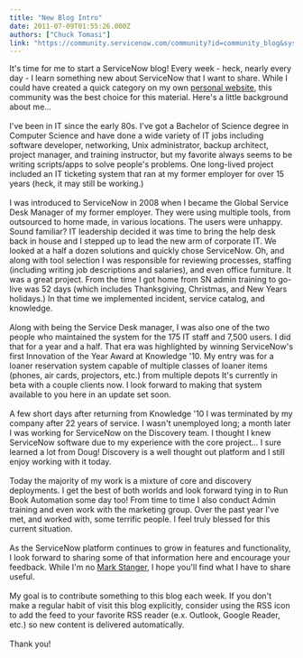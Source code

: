 ```yaml
---
title: "New Blog Intro"
date: 2011-07-09T01:55:26.000Z
authors: ["Chuck Tomasi"]
link: "https://community.servicenow.com/community?id=community_blog&sys_id=1f7ce2e1dbd0dbc01dcaf3231f961993"
---
```

<p>It's time for me to start a ServiceNow blog! Every week - heck, nearly every day - I learn something new about ServiceNow that I want to share. While I could have created a quick category on my own <a title="w.chucktomasi.com" href="http://www.chucktomasi.com" target="_blank">personal website</a>, this community was the best choice for this material. Here's a little background about me...<br /><br />I've been in IT since the early 80s. I've got a Bachelor of Science degree in Computer Science and have done a wide variety of IT jobs including software developer, networking, Unix administrator, backup architect, project manager, and training instructor, but my favorite always seems to be writing scripts/apps to solve people's problems. One long-lived project included an IT ticketing system that ran at my former employer for over 15 years (heck, it may still be working.)<br /><br />I was introduced to ServiceNow in 2008 when I became the Global Service Desk Manager of my former employer. They were using multiple tools, from outsourced to home made, in various locations. The users were unhappy. Sound familiar? IT leadership decided it was time to bring the help desk back in house and I stepped up to lead the new arm of corporate IT. We looked at a half a dozen solutions and quickly chose ServiceNow. Oh, and along with tool selection I was responsible for reviewing processes, staffing (including writing job descriptions and salaries), and even office furniture. It was a great project. From the time I got home from SN admin training to go-live was 52 days (which includes Thanksgiving, Christmas, and New Years holidays.) In that time we implemented incident, service catalog, and knowledge.<br /><br />Along with being the Service Desk manager, I was also one of the two people who maintained the system for the 175 IT staff and 7,500 users. I did that for a year and a half. That era was highlighted by winning ServiceNow's first Innovation of the Year Award at Knowledge '10. My entry was for a loaner reservation system capable of multiple classes of loaner items (phones, air cards, projectors, etc.) from multiple depots It's currently in beta with a couple clients now. I look forward to making that system available to you here in an update set soon. <br /><br />A few short days after returning from Knowledge '10 I was terminated by my company after 22 years of service. I wasn't unemployed long; a month later I was working for ServiceNow on the Discovery team. I thought I knew ServiceNow software due to my experience with the core project... I sure learned a lot from Doug! Discovery is a well thought out platform and I still enjoy working with it today.<br /><br />Today the majority of my work is a mixture of core and discovery deployments. I get the best of both worlds and look forward tying in to Run Book Automation some day too! From time to time I also conduct Admin training and even work with the marketing group. Over the past year I've met, and worked with, some terrific people. I feel truly blessed for this current situation.<br /><br />As the ServiceNow platform continues to grow in features and functionality, I look forward to sharing some of that information here and encourage your feedback. While I'm no <a title="w.servicenowguru.com" href="http://www.servicenowguru.com" target="_blank">Mark Stanger</a>, I hope you'll find what I have to share useful.<br /><br />My goal is to contribute something to this blog each week. If you don't make a regular habit of visit this blog explicitly, consider using the RSS icon to add the feed to your favorite RSS reader (e.x. Outlook, Google Reader, etc.) so new content is delivered automatically.<br /><br />Thank you!</p>